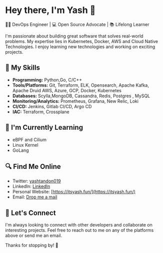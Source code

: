 # Hey there, I'm Yash 👋

👨‍💻 DevOps Engineer | 💻 Open Source Advocate | 📚 Lifelong Learner

I'm passionate about building great software that solves real-world problems. My expertise lies in Kubernetes, Docker, AWS and Cloud Native Technologies. I enjoy learning new technologies and working on exciting projects.

## 🚀 My Skills

- **Programming:** Python,Go, C/C++
- **Tools/Platforms:** Git, Terraform, ELK, Opensearch, Apache Kafka, Apache Druid AWS, Azure, GCP, Docker, Kubernetes
- **Databases:** Scylla,MongoDB, Cassandra, Redis, Postgres , MySQL
- **Monitoring/Analytics:** Prometheus, Grafana, New Relic, Loki
- **CI/CD:** Jenkins, Gitlab CI/CD, Argo CD
- **IAC:** Terraform, Crossplane

## 🌱 I'm Currently Learning

- eBPF and Cilium
- Linux Kernel
- GoLang

## 🔍 Find Me Online

- Twitter: [yashtandon019](https://twitter.com/yashtandon019)
- LinkedIn: [LinkedIn](https://www.linkedin.com/in/yashtandon019/)
- Personal Website: [https://itsyash.fun/](https://itsyash.fun/)
- Email: [Drop me a mail](mailto:yashtandon019+github.com)

## 🤝 Let's Connect

I'm always looking to connect with other developers and collaborate on interesting projects. Feel free to reach out to me on any of the platforms above or send me an email.

Thanks for stopping by! 👋
